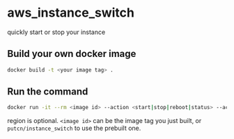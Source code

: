 # aws_instance_switch

quickly start or stop your instance

## Build your own docker image
``` bash
docker build -t <your image tag> .
```

## Run the command
``` bash
docker run -it --rm <image id> --action <start|stop|reboot|status> --access_key_id <your access key id> --access_key <your access key> --region us-east-2
```
region is optional.
`<image id>` can be the image tag you just built, or `putcn/instance_switch` to use the prebuilt one.